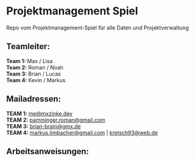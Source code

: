 # Projektmanagement Spiel
Repo vom Projektmanagement-Spiel für alle Daten und Projektverwaltung

## Teamleiter:
**Team 1:** Max / Lisa  
**Team 2:** Roman / Noah  
**Team 3:** Brian / Lucas  
**Team 4:** Kevin / Markus  
 
## Mailadressen:
**TEAM 1:** me@mxzinke.dev  
**TEAM 2:** pamminger.roman@gmail.com  
**TEAM 3:** brian-brain@gmx.de  
**TEAM 4:** markus.limbacher@gmail.com | kretsch93@web.de  

## Arbeitsanweisungen:
